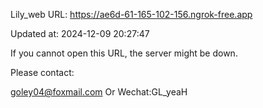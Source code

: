 Lily_web URL: https://ae6d-61-165-102-156.ngrok-free.app

Updated at: 2024-12-09 20:27:47

If you cannot open this URL, the server might be down.

Please contact: 

goley04@foxmail.com Or Wechat:GL_yeaH